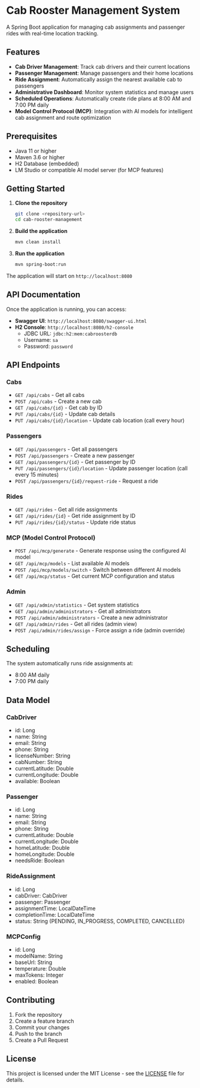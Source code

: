 # Cab Rooster Management System

A Spring Boot application for managing cab assignments and passenger rides with real-time location tracking.

## Features

- **Cab Driver Management**: Track cab drivers and their current locations
- **Passenger Management**: Manage passengers and their home locations
- **Ride Assignment**: Automatically assign the nearest available cab to passengers
- **Administrative Dashboard**: Monitor system statistics and manage users
- **Scheduled Operations**: Automatically create ride plans at 8:00 AM and 7:00 PM daily
- **Model Control Protocol (MCP)**: Integration with AI models for intelligent cab assignment and route optimization

## Prerequisites

- Java 11 or higher
- Maven 3.6 or higher
- H2 Database (embedded)
- LM Studio or compatible AI model server (for MCP features)

## Getting Started

1. **Clone the repository**
   ```bash
   git clone <repository-url>
   cd cab-rooster-management
   ```

2. **Build the application**
   ```bash
   mvn clean install
   ```

3. **Run the application**
   ```bash
   mvn spring-boot:run
   ```

The application will start on `http://localhost:8080`

## API Documentation

Once the application is running, you can access:

- **Swagger UI**: `http://localhost:8080/swagger-ui.html`
- **H2 Console**: `http://localhost:8080/h2-console`
  - JDBC URL: `jdbc:h2:mem:cabroosterdb`
  - Username: `sa`
  - Password: `password`

## API Endpoints

### Cabs
- `GET /api/cabs` - Get all cabs
- `POST /api/cabs` - Create a new cab
- `GET /api/cabs/{id}` - Get cab by ID
- `PUT /api/cabs/{id}` - Update cab details
- `PUT /api/cabs/{id}/location` - Update cab location (call every hour)

### Passengers
- `GET /api/passengers` - Get all passengers
- `POST /api/passengers` - Create a new passenger
- `GET /api/passengers/{id}` - Get passenger by ID
- `PUT /api/passengers/{id}/location` - Update passenger location (call every 15 minutes)
- `POST /api/passengers/{id}/request-ride` - Request a ride

### Rides
- `GET /api/rides` - Get all ride assignments
- `GET /api/rides/{id}` - Get ride assignment by ID
- `PUT /api/rides/{id}/status` - Update ride status

### MCP (Model Control Protocol)

- `POST /api/mcp/generate` - Generate response using the configured AI model
- `GET /api/mcp/models` - List available AI models
- `POST /api/mcp/models/switch` - Switch between different AI models
- `GET /api/mcp/status` - Get current MCP configuration and status

### Admin
- `GET /api/admin/statistics` - Get system statistics
- `GET /api/admin/administrators` - Get all administrators
- `POST /api/admin/administrators` - Create a new administrator
- `GET /api/admin/rides` - Get all rides (admin view)
- `POST /api/admin/rides/assign` - Force assign a ride (admin override)

## Scheduling

The system automatically runs ride assignments at:
- 8:00 AM daily
- 7:00 PM daily

## Data Model

### CabDriver
- id: Long
- name: String
- email: String
- phone: String
- licenseNumber: String
- cabNumber: String
- currentLatitude: Double
- currentLongitude: Double
- available: Boolean

### Passenger
- id: Long
- name: String
- email: String
- phone: String
- currentLatitude: Double
- currentLongitude: Double
- homeLatitude: Double
- homeLongitude: Double
- needsRide: Boolean

### RideAssignment
- id: Long
- cabDriver: CabDriver
- passenger: Passenger
- assignmentTime: LocalDateTime
- completionTime: LocalDateTime
- status: String (PENDING, IN_PROGRESS, COMPLETED, CANCELLED)

### MCPConfig
- id: Long
- modelName: String
- baseUrl: String
- temperature: Double
- maxTokens: Integer
- enabled: Boolean

## Contributing

1. Fork the repository
2. Create a feature branch
3. Commit your changes
4. Push to the branch
5. Create a Pull Request

## License

This project is licensed under the MIT License - see the [LICENSE](LICENSE) file for details.
